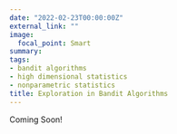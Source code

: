 ```yaml
---
date: "2022-02-23T00:00:00Z"
external_link: ""
image:
  focal_point: Smart
summary:
tags:
- bandit algorithms
- high dimensional statistics
- nonparametric statistics
title: Exploration in Bandit Algorithms
---
```


Coming Soon!
